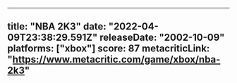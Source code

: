 
---
title: "NBA 2K3"
date: "2022-04-09T23:38:29.591Z"
releaseDate: "2002-10-09"
platforms: ["xbox"]
score: 87
metacriticLink: "https://www.metacritic.com/game/xbox/nba-2k3"
---
